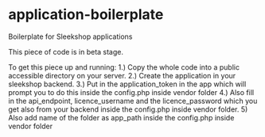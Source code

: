 # application-boilerplate
Boilerplate for Sleekshop applications

This piece of code is in beta stage.

To get this piece up and running:
1.) Copy the whole code into a public accessible directory on your server.
2.) Create the application in your sleekshop backend.
3.) Put in the application_token in the app which will prompt you to do this  inside the config.php inside vendor folder
4.) Also fill in the api_endpoint, licence_username and the licence_password which you get also from your backend inside the config.php inside vendor folder.
5) Also add name of the folder as app_path inside the config.php inside vendor folder
